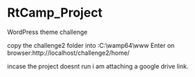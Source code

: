 # RtCamp_Project
WordPress theme challenge


copy the challenge2 folder into :C:\wamp64\www
Enter on browser:http://localhost/challenge2/home/

incase the project doesnt run i am attaching a google drive link.

